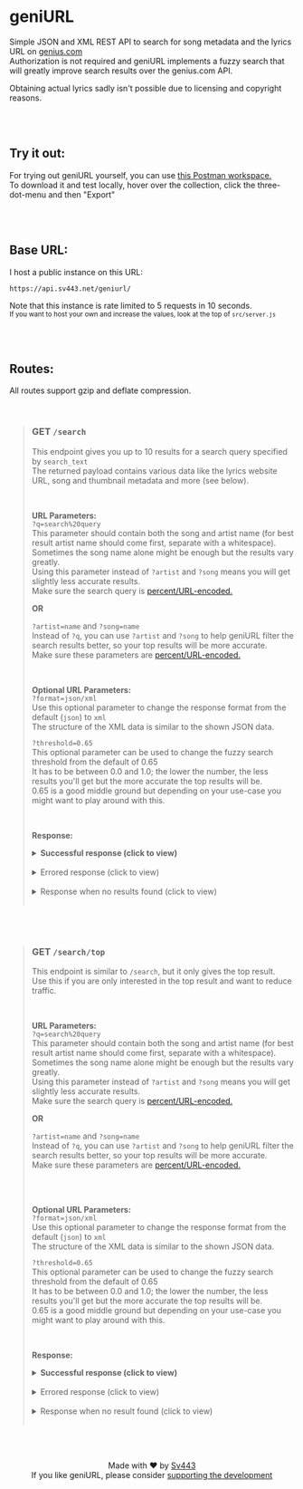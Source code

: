 # geniURL

Simple JSON and XML REST API to search for song metadata and the lyrics URL on [genius.com](https://genius.com/)  
Authorization is not required and geniURL implements a fuzzy search that will greatly improve search results over the genius.com API.  
  
Obtaining actual lyrics sadly isn't possible due to licensing and copyright reasons.  

<br><br>

## Try it out:
For trying out geniURL yourself, you can use [this Postman workspace.](https://www.postman.com/sv443/workspace/geniurl)  
To download it and test locally, hover over the collection, click the three-dot-menu and then "Export"

<br><br>

## Base URL:

I host a public instance on this URL:

```
https://api.sv443.net/geniurl/
```

Note that this instance is rate limited to 5 requests in 10 seconds.  
<sub>If you want to host your own and increase the values, look at the top of `src/server.js`</sub>

<br><br>

## Routes:

All routes support gzip and deflate compression.

<br>

> ### GET `/search`
>
> This endpoint gives you up to 10 results for a search query specified by `search_text`  
> The returned payload contains various data like the lyrics website URL, song and thumbnail metadata and more (see below).
>
> <br>
>
> **URL Parameters:**  
> `?q=search%20query`  
> This parameter should contain both the song and artist name (for best result artist name should come first, separate with a whitespace).  
> Sometimes the song name alone might be enough but the results vary greatly.  
> Using this parameter instead of `?artist` and `?song` means you will get slightly less accurate results.  
> Make sure the search query is [percent/URL-encoded.](https://en.wikipedia.org/wiki/Percent-encoding)  
> 
> **OR**
> 
> `?artist=name` and `?song=name`  
> Instead of `?q`, you can use `?artist` and `?song` to help geniURL filter the search results better, so your top results will be more accurate.  
> Make sure these parameters are [percent/URL-encoded.](https://en.wikipedia.org/wiki/Percent-encoding)  
> 
> <br>
> 
> **Optional URL Parameters:**  
> `?format=json/xml`  
> Use this optional parameter to change the response format from the default (`json`) to `xml`  
> The structure of the XML data is similar to the shown JSON data.
>   
> `?threshold=0.65`  
> This optional parameter can be used to change the fuzzy search threshold from the default of 0.65  
> It has to be between 0.0 and 1.0; the lower the number, the less results you'll get but the more accurate the top results will be.  
> 0.65 is a good middle ground but depending on your use-case you might want to play around with this.
>
> <br>
> 
> **Response:**  
> 
> <details><summary><b>Successful response (click to view)</b></summary>
>
> ```jsonc
> {
>     "error": false,
>     "matches": 10,
>     "top": {
>         "url": "https://genius.com/Artist-Foo-song-name-lyrics",
>         "path": "/Artist-Foo-song-name-lyrics",
>         "language": "en",
>         "meta": {
>             "title": "Song Name",
>             "fullTitle": "Song Name by Artist Foo (ft. Artist Bar)",
>             "artists": "Artist Foo (ft. Artist Bar)",
>             "primaryArtist": {
>                 "name": "Artist Foo",
>                 "url": "https://genius.com/artists/Artist-Foo",
>                 "headerImage": "https://images.genius.com/...",
>                 "image": "https://images.genius.com/..."
>             },
>             "featuredArtists": [
>                 {
>                     "name": "Artist Bar",
>                     "url": "https://genius.com/artists/Artist-Bar",
>                     "headerImage": "https://images.genius.com/...",
>                     "image": "https://images.genius.com/..."
>                 }
>             ],
>             "releaseDate": {
>                 "year": 2018,
>                 "month": 9,
>                 "day": 12
>             }
>         },
>         "resources": {
>             "thumbnail": "https://images.genius.com/...",
>             "image": "https://images.genius.com/..."
>         },
>         "lyricsState": "complete",
>         "id": 42069
>     },
>     "all": [
>         // This array contains up to 10 objects with the same structure as 'top', sorted best match first
>         // The amount of objects in here is the same as the 'matches' property
>         // The first object of this array is exactly the same as 'top'
>     ],
>     "timestamp": 1234567890123
> }
> ```
>
> </details>
> <br>
> <details><summary>Errored response (click to view)</summary>
>
> ```json
> {
>     "error": true,
>     "matches": null,
>     "message": "Something went wrong",
>     "timestamp": 1234567890123
> }
> ```
>
> </details>
> <br>
> <details><summary>Response when no results found (click to view)</summary>
>
> ```json
> {
>     "error": false,
>     "matches": 0,
>     "message": "Found no results matching your search query",
>     "timestamp": 1234567890123
> }
> ```
>
> </details><br>

<br><br>

> ### GET `/search/top`
>
> This endpoint is similar to `/search`, but it only gives the top result.  
> Use this if you are only interested in the top result and want to reduce traffic.
>
> <br>
>
> **URL Parameters:**  
> `?q=search%20query`  
> This parameter should contain both the song and artist name (for best result artist name should come first, separate with a whitespace).  
> Sometimes the song name alone might be enough but the results vary greatly.  
> Using this parameter instead of `?artist` and `?song` means you will get slightly less accurate results.  
> Make sure the search query is [percent/URL-encoded.](https://en.wikipedia.org/wiki/Percent-encoding)  
> 
> **OR**
> 
> `?artist=name` and `?song=name`  
> Instead of `?q`, you can use `?artist` and `?song` to help geniURL filter the search results better, so your top results will be more accurate.  
> Make sure these parameters are [percent/URL-encoded.](https://en.wikipedia.org/wiki/Percent-encoding)  
> 
> <br><br>
> 
> **Optional URL Parameters:**  
> `?format=json/xml`  
> Use this optional parameter to change the response format from the default (`json`) to `xml`  
> The structure of the XML data is similar to the shown JSON data.
>   
> `?threshold=0.65`  
> This optional parameter can be used to change the fuzzy search threshold from the default of 0.65  
> It has to be between 0.0 and 1.0; the lower the number, the less results you'll get but the more accurate the top results will be.  
> 0.65 is a good middle ground but depending on your use-case you might want to play around with this.
>
> <br>
> 
> **Response:**  
> 
> <details><summary><b>Successful response (click to view)</b></summary>
>
> ```jsonc
> {
>     "error": false,
>     "matches": 1,
>     "url": "https://genius.com/Artist-Foo-song-name-lyrics",
>     "path": "/Artist-Foo-song-name-lyrics",
>     "language": "en",
>     "meta": {
>         "title": "Song Name",
>         "fullTitle": "Song Name by Artist Foo (ft. Artist Bar)",
>         "artists": "Artist Foo (ft. Artist Bar)",
>         "primaryArtist": {
>             "name": "Artist Foo",
>             "url": "https://genius.com/artists/Artist-Foo",
>             "headerImage": "https://images.genius.com/...",
>             "image": "https://images.genius.com/..."
>         },
>         "featuredArtists": [
>             {
>                 "name": "Artist Bar",
>                 "url": "https://genius.com/artists/Artist-Bar",
>                 "headerImage": "https://images.genius.com/...",
>                 "image": "https://images.genius.com/..."
>             }
>         ],
>         "releaseDate": {
>             "year": 2018,
>             "month": 9,
>             "day": 12
>         }
>     },
>     "resources": {
>         "thumbnail": "https://images.genius.com/...",
>         "image": "https://images.genius.com/..."
>     },
>     "lyricsState": "complete",
>     "id": 42069,
>     "timestamp": 1234567890123
> }
> ```
>
> </details>
> <br>
> <details><summary>Errored response (click to view)</summary>
>
> ```json
> {
>     "error": true,
>     "matches": null,
>     "message": "Something went wrong",
>     "timestamp": 1234567890123
> }
> ```
>
> </details>
> <br>
> <details><summary>Response when no result found (click to view)</summary>
>
> ```json
> {
>     "error": false,
>     "matches": 0,
>     "message": "Found no results matching your search query",
>     "timestamp": 1234567890123
> }
> ```
>
> </details><br>

<br><br>

<div align="center" style="text-align:center;">

Made with ❤️ by [Sv443](https://sv443.net/)  
If you like geniURL, please consider [supporting the development](https://github.com/sponsors/Sv443)

</div>
